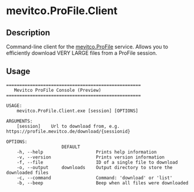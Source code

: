 # mevitco.ProFile.Client

## Description

Command-line client for the [mevitco.ProFile](https://profile.mevitco.de) service.
Allows you to efficiently download VERY LARGE files from a ProFile session.

## Usage

``` 
===================================================
   Mevitco ProFile Console (Preview)
===================================================

USAGE:
    mevitco.ProFile.Client.exe [session] [OPTIONS]

ARGUMENTS:
    [session]    Url to download from, e.g. https://profile.mevitco.de/download/{sessionid}

OPTIONS:
                     DEFAULT
    -h, --help                    Prints help information
    -v, --version                 Prints version information
    -f, --file                    ID of a single file to download
    -o, --output     downloads    Output directory to store the downloaded files
    -c, --command                 Command: 'download' or 'list'
    -b, --beep                    Beep when all files were downloaded
```